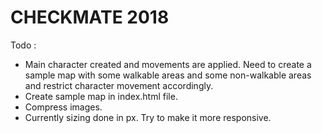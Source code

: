 # CHECKMATE 2018

Todo :
 - Main character created and movements are applied. Need to create a sample map with some walkable areas and some non-walkable areas and restrict character movement accordingly.
 - Create sample map in index.html file.
 - Compress images.
 - Currently sizing done in px. Try to make it more responsive.
